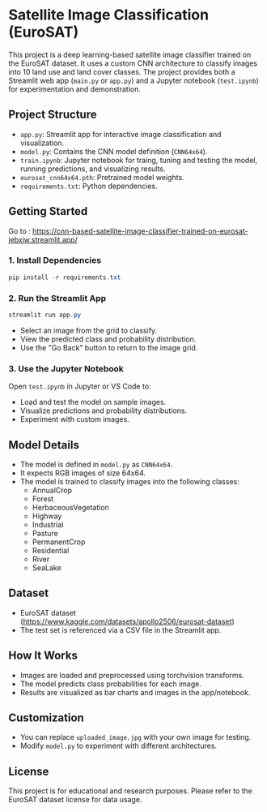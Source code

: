 # Satellite Image Classification (EuroSAT)

This project is a deep learning-based satellite image classifier trained on the EuroSAT dataset. It uses a custom CNN architecture to classify images into 10 land use and land cover classes. The project provides both a Streamlit web app (`main.py` or `app.py`) and a Jupyter notebook (`test.ipynb`) for experimentation and demonstration.

## Project Structure

-  `app.py`: Streamlit app for interactive image classification and visualization.
- `model.py`: Contains the CNN model definition (`CNN64x64`).
- `train.ipynb`: Jupyter notebook for traing, tuning and testing the model, running predictions, and visualizing results.
- `eurosat_cnn64x64.pth`: Pretrained model weights.
- `requirements.txt`: Python dependencies.

## Getting Started

Go to : https://cnn-based-satellite-image-classifier-trained-on-eurosat-jebxjw.streamlit.app/

### 1. Install Dependencies

```powershell
pip install -r requirements.txt
```

### 2. Run the Streamlit App

```powershell
streamlit run app.py
```

- Select an image from the grid to classify.
- View the predicted class and probability distribution.
- Use the "Go Back" button to return to the image grid.

### 3. Use the Jupyter Notebook

Open `test.ipynb` in Jupyter or VS Code to:
- Load and test the model on sample images.
- Visualize predictions and probability distributions.
- Experiment with custom images.

## Model Details

- The model is defined in `model.py` as `CNN64x64`.
- It expects RGB images of size 64x64.
- The model is trained to classify images into the following classes:
  - AnnualCrop
  - Forest
  - HerbaceousVegetation
  - Highway
  - Industrial
  - Pasture
  - PermanentCrop
  - Residential
  - River
  - SeaLake

## Dataset

- EuroSAT dataset (https://www.kaggle.com/datasets/apollo2506/eurosat-dataset)
- The test set is referenced via a CSV file in the Streamlit app.

## How It Works

- Images are loaded and preprocessed using torchvision transforms.
- The model predicts class probabilities for each image.
- Results are visualized as bar charts and images in the app/notebook.

## Customization

- You can replace `uploaded_image.jpg` with your own image for testing.
- Modify `model.py` to experiment with different architectures.

## License

This project is for educational and research purposes. Please refer to the EuroSAT dataset license for data usage.
